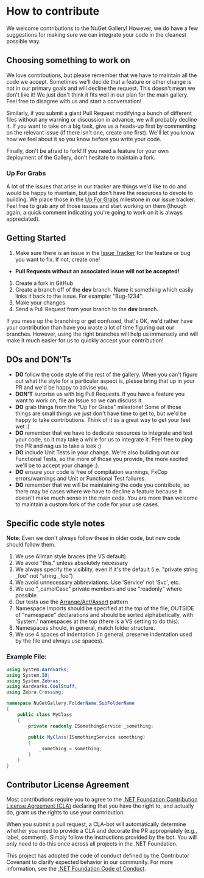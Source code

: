 # How to contribute

We welcome contributions to the NuGet Gallery! However, we do have a few suggestions for making sure we can integrate your code in the cleanest possible way.

## Choosing something to work on
We love contributions, but please remember that we have to maintain all the code we accept. Sometimes we'll decide that a feature or other change is not in our primary goals and will decline the request. This doesn't mean we don't like it! We just don't think it fits well in our plan for the main gallery. Feel free to disagree with us and start a conversation!

Similarly, if you submit a giant Pull Request modifying a bunch of different files without any warning or discussion in advance, we will probably decline it. If you want to take on a big task, give us a heads-up first by commenting on the relevant issue (if there isn't one, create one first). We'll let you know how we feel about it so you know before you write your code.

Finally, don't be afraid to fork! If you need a feature for your own deployment of the Gallery, don't hesitate to maintain a fork.

### Up For Grabs
A lot of the issues that arise in our tracker are things we'd like to do and would be happy to maintain, but just don't have the resources to devote to building. We place those in the [Up For Grabs](https://github.com/NuGet/NuGetGallery/issues?milestone=13&page=1&state=open) milestone in our issue tracker. Feel free to grab any of those issues and start working on them (though again, a quick comment indicating you're going to work on it is always appreciated).

## Getting Started
1. Make sure there is an issue in the [Issue Tracker](https://github.com/NuGet/NuGetGallery/issues) for the feature or bug you want to fix. If not, create one!
  * **Pull Requests without an associated issue will not be accepted!**
1. Create a fork in GitHub
1. Create a branch off of the **dev** branch. Name it something which easily links it back to the issue. For example: "Bug-1234".
1. Make your changes
1. Send a Pull Request from your branch to the **dev** branch.

If you mess up the branching or get confused, that's OK, we'd rather have your contribution than have you waste a lot of time figuring out our branches. However, using the right branches will help us immensely and will make it much easier for us to quickly accept your contribution!

## DOs and DON'Ts
* **DO** follow the code style of the rest of the gallery. When you can't figure out what the style for a particular aspect is, please bring that up in your PR and we'd be happy to advise you.
* **DON'T** surprise us with big Pull Requests. If you have a feature you want to work on, file an Issue so we can discuss it.
* **DO** grab things from the "Up For Grabs" milestone! Some of those things are small things we just don't have time to get to, but we'd be happy to take contributions. Think of it as a great way to get your feet wet :)
* **DO** remember that we have to dedicate resources to integrate and test your code, so it may take a while for us to integrate it. Feel free to ping the PR and nag us to take a look :)
* **DO** include Unit Tests in your change. We're also building out our Functional Tests, so the more of those you provide, the more excited we'll be to accept your change :).
* **DO** ensure your code is free of compilation warnings, FxCop errors/warnings and Unit or Functional Test failures.
* **DO** remember that we will be maintaining the code you contribute, so there may be cases where we have to decline a feature because it doesn't make much sense in the main code. You are more than welcome to maintain a custom fork of the code for your use cases.

## Specific code style notes

**Note**: Even we don't always follow these in older code, but new code should follow them.

1. We use Allman style braces (the VS default)
1. We avoid "this." unless absolutely necessary
1. We always specify the visiblity, even if it's the default (i.e. "private string _foo" not "string _foo")
1. We avoid unnecessary abbreviations. Use 'Service' not 'Svc', etc.
1. We use "_camelCase" private members and use "readonly" where possible
1. Our tests use the [Arrange/Act/Assert](http://c2.com/cgi/wiki?ArrangeActAssert) pattern
1. Namespace Imports should be specified at the top of the file, OUTSIDE of "namespace" declarations and should be sorted alphabetically, with 'System.' namespaces at the top (there is a VS setting to do this):
1. Namespaces should, in general, match folder structure.
1. We use 4 spaces of indentation (in general, preserve indentation used by the file and always use spaces).

### Example File:

```C#
using System.Aardvarks;
using System.IO;
using System.Zebras;
using Aardvarks.CoolStuff;
using Zebra.Crossing;

namespace NuGetGallery.FolderName.SubFolderName 
{
    public class MyClass 
    {
        private readonly ISomethingService _something;
        
        public MyClass(ISomethingService something) 
        {
            _something = something;
        }
    }
}
```

## Contributor License Agreement

Most contributions require you to agree to the [.NET Foundation Contribution License Agreement (CLA)](https://cla.dotnetfoundation.org) declaring that you have the right to, and actually do, grant us the rights to use your contribution.

When you submit a pull request, a CLA-bot will automatically determine whether you need to provide a CLA and decorate the PR appropriately (e.g., label, comment). Simply follow the instructions provided by the bot. You will only need to do this once across all projects in the .NET Foundation.

This project has adopted the code of conduct defined by the Contributor Covenant
to clarify expected behavior in our community.
For more information, see the [.NET Foundation Code of Conduct](https://dotnetfoundation.org/code-of-conduct).